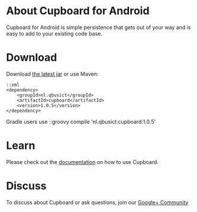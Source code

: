 # About Cupboard for Android

Cupboard for Android is simple persistence that gets out of your way and is easy to add to your existing code base.

# Download

Download [the latest jar][1] or use Maven:

    ::xml
    <dependency>
        <groupId>nl.qbusict</groupId>
        <artifactId>cupboard</artifactId>
        <version>1.0.5</version>
    </dependency>

Gradle users use
    ::groovy
    compile 'nl.qbusict:cupboard:1.0.5'

# Learn

Please check out the [documentation][2] on how to use Cupboard.

# Discuss

To discuss about Cupboard or ask questions, join our [Google+ Community][3]

[1]: http://repository.sonatype.org/service/local/artifact/maven/redirect?r=central-proxy&g=nl.qbusict&a=cupboard&v=LATEST
[2]: https://bitbucket.org/qbusict/cupboard/wiki/Home
[3]: https://plus.google.com/communities/102678039256081927502